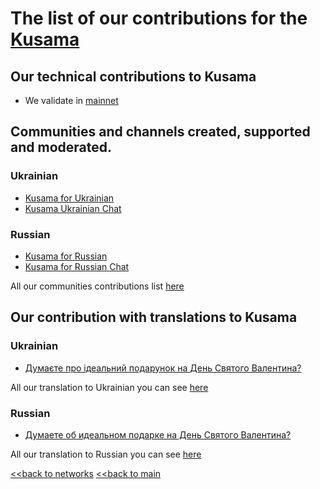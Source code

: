 # The list of our contributions for the [Kusama](https://kusama.network/)

## Our technical contributions to Kusama

- We validate in [mainnet](https://kusama.polkastats.io/validator/HbnDhMBcrVe9jFgHQT96LKvuEQgxArFm9dkdvxE2kSaqroS)

## Communities and channels created, supported and moderated.
### Ukrainian
- [Kusama for Ukrainian](https://t.me/KusamaUkraine)
- [Kusama Ukrainian Chat](https://t.me/KusamaUkraineChat)
### Russian
- [Kusama for Russian](https://t.me/KusamaRussian)
- [Kusama for Russian Chat](https://t.me/KusamaRussianChat)

All our communities contributions list [here](https://github.com/nq4-net/entrance/blob/main/communities.md)

## Our contribution with translations to Kusama
### Ukrainian
- [Думаєте про ідеальний подарунок на День Святого Валентина?](https://ua.nq4.net/Ur2Cqce29p8)

All our translation to Ukrainian you can see [here](https://github.com/nq4-net/entrance/languages/blob/main/ukrainian.md)

### Russian
- [Думаете об идеальном подарке на День Святого Валентина?](https://ru.nq4.net/vRnA4V3cL7G)

All our translation to Russian you can see [here](https://github.com/nq4-net/entrance/languages/blob/main/russian.md)


[<<back to networks](https://github.com/nq4-net/entrance/tree/main/networks)
[<<back to main](https://github.com/nq4-net/entrance)